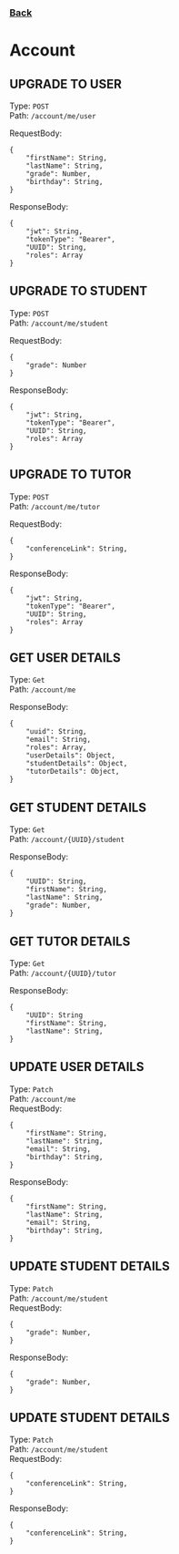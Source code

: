 ### [Back](./Main.md)

# Account

## **UPGRADE TO USER**

Type: `POST`  
Path: `/account/me/user`

RequestBody:

```
{
    "firstName": String,
    "lastName": String,
    "grade": Number,
    "birthday": String,
}
```

ResponseBody:

```
{
    "jwt": String,
    "tokenType": "Bearer",
    "UUID": String,
    "roles": Array
}
```

## **UPGRADE TO STUDENT**

Type: `POST`  
Path: `/account/me/student`

RequestBody:

```
{
    "grade": Number
}
```

ResponseBody:

```
{
    "jwt": String,
    "tokenType": "Bearer",
    "UUID": String,
    "roles": Array
}
```

## **UPGRADE TO TUTOR**

Type: `POST`  
Path: `/account/me/tutor`

RequestBody:

```
{
    "conferenceLink": String,
}
```

ResponseBody:

```
{
    "jwt": String,
    "tokenType": "Bearer",
    "UUID": String,
    "roles": Array
}
```

## **GET USER DETAILS**

Type: `Get`  
Path: `/account/me`

ResponseBody:

```
{
    "uuid": String,
    "email": String,
    "roles": Array,
    "userDetails": Object,
    "studentDetails": Object,
    "tutorDetails": Object,
}
```

## **GET STUDENT DETAILS**

Type: `Get`  
Path: `/account/{UUID}/student`

ResponseBody:

```
{
    "UUID": String,
    "firstName": String,
    "lastName": String,
    "grade": Number,
}
```

## **GET TUTOR DETAILS**

Type: `Get`  
Path: `/account/{UUID}/tutor`

ResponseBody:

```
{
    "UUID": String
    "firstName": String,
    "lastName": String,
}
```

## **UPDATE USER DETAILS**

Type: `Patch`  
Path: `/account/me`  
RequestBody:

```
{
    "firstName": String,
    "lastName": String,
    "email": String,
    "birthday": String,
}
```

ResponseBody:

```
{
    "firstName": String,
    "lastName": String,
    "email": String,
    "birthday": String,
}
```

## **UPDATE STUDENT DETAILS**

Type: `Patch`  
Path: `/account/me/student`  
RequestBody:

```
{
    "grade": Number,
}
```

ResponseBody:

```
{
    "grade": Number,
}
```

## **UPDATE STUDENT DETAILS**

Type: `Patch`  
Path: `/account/me/student`  
RequestBody:

```
{
    "conferenceLink": String,
}
```

ResponseBody:

```
{
    "conferenceLink": String,
}
```
